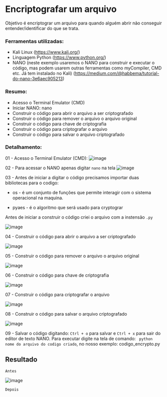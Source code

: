 # Encriptografar um arquivo
Objetivo é encriptograr um arquivo para quando alguém abrir não conseguir entender/identificar do que se trata.

### Ferramentas utilizadas:

- Kali Linux (https://www.kali.org/)
- Linguagem Python (https://www.python.org/)
- NANO (neste exemplo usaremos o NANO para construir e executar o código, mas podem usarem outras ferramentas como myCompiler, CMD etc. Já tem instalado no Kali) (https://medium.com/@habbema/tutorial-do-nano-3e6aec905213)

### Resumo:

 - Acesso o Terminal Emulator (CMD)
 - Iniciar NANO: nano
 - Construir o código para abrir o arquivo a ser criptografado
 - Construir o código para remover o arquivo o arquivo original
 - Construir o código para chave de criptografia
 - Construir o código para criptografar o arquivo
 - Construir o código para salvar o arquivo criptografado

### Detalhamento:

01 - Acesso o Terminal Emulator (CMD):
![image](https://github.com/user-attachments/assets/e8537deb-7a38-4b89-8e8e-60e1cfce7d2a)

02 - Para acessar o NANO apenas digitar ``` nano ``` na tela
![image](https://github.com/user-attachments/assets/2d647809-8d8a-4d24-9228-7febcd4cd626)

03 - Antes de iniciar a digitar o código precisamos importar duas bibliotecas para o codigo:

 - os    - é um conjunto de funções que permite interagir com o sistema operacional na maquina.
 
 - pyaes - é o algoritmo que será usado para cryptograr
   
Antes de iniciar a construir o código criei o arquivo com a instensão ``` .py ``` 

![image](https://github.com/user-attachments/assets/bd382476-db3f-409f-84e5-c5d626d3fafb)

04 - Construir o código para abrir o arquivo a ser criptografado

![image](https://github.com/user-attachments/assets/138ec3b1-6b23-4fc8-a0c5-5c1973ab08ec)

05 - Construir o código para remover o arquivo o arquivo original

![image](https://github.com/user-attachments/assets/e6d95eee-acb8-4353-bf42-589ef7c2ed58)

06 - Construir o código para chave de criptografia

![image](https://github.com/user-attachments/assets/c526f563-2f1e-4894-b2dd-3f5dcdc5d811)

07 - Construir o código para criptografar o arquivo

![image](https://github.com/user-attachments/assets/a83ac9d6-4832-4ade-9e39-f0694b47db8a)

08 - Construir o código para salvar o arquivo criptografado

![image](https://github.com/user-attachments/assets/2ff8d915-9151-4fa4-960c-01b46fe6faf1)

09 - Salvar o código digitando: ``` Ctrl + o ``` para salvar e ``` Ctrl + x ``` para sair do editor de texto NANO. Para executar digite na tela de comando: ``` python nome do arquivo do codigo criado```, no nosso exemplo: codigo_encrypto.py



## Resultado

``` Antes ```

![image](https://github.com/user-attachments/assets/4cc11580-2540-44a8-8677-10d7f6f5eff5)

``` Depois ```








